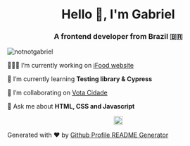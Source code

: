 <h1 align="center">Hello 👋, I'm Gabriel</h1>
<h3 align="center">A frontend developer from Brazil 🇧🇷</h3>

<p align="left"> <img src="https://komarev.com/ghpvc/?username=notnotgabriel" alt="notnotgabriel" /> </p>

🍔🍕🥗 I’m currently working on [iFood website](https://www.ifood.com.br/)

🌱 I’m currently learning **Testing library & Cypress**

👯 I’m collaborating on [Vota Cidade](https://github.com/Minhacps/votacidade-app)

💬 Ask me about **HTML, CSS and Javascript**

<p align="center">
<a href="https://twitter.com/notnotgabriel" target="blank"><img align="center" src="https://cdn.jsdelivr.net/npm/simple-icons@3.0.1/icons/twitter.svg" alt="notnotgabriel" height="20" width="20" /></a>
</p>

<p>Generated with ❤️ by <a href="https://rahuldkjain.github.io/gh-profile-readme-generator" target="_blank">Github Profile README Generator</a>
